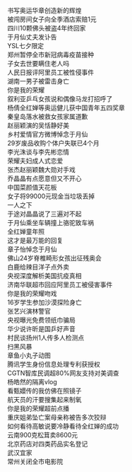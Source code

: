 书写奥运华章创造新的辉煌  
被闯房间女子向全季酒店索赔1元  
四川10颗佛头被盗4年终回家  
于月仙丈夫发讣告  
YSL七夕限定  
郑州暂停全市新冠病毒疫苗接种  
子女去世要瞒住老人吗  
人民日报评阿里员工被性侵事件  
湖南一男子被雷击身亡  
你是我的荣耀  
叙利亚乒乓女孩说和偶像马龙打招呼了  
杨倩全红婵等奥运健儿获中国青年五四奖章  
秦皇岛落水被救女孩家属道歉  
赵丽颖演的吴恬静好美  
乡村爱情官方微博悼念于月仙  
29岁废品收购个体户失联已4个月  
李光洙谈与李先彬恋情  
荣耀夫妇成人式恋爱  
张杰赵丽颖魏大勋对手戏  
乔晶晶有点愿意但又不开心  
中国菜颜值天花板  
女子将99000元现金当垃圾丢掉  
一人之下  
于途对晶晶说了三遍对不起  
于月仙乘坐车辆撞上骆驼致车祸  
全红婵童年照  
这才是最万能的回复  
章子怡悼念于月仙  
佛山24岁脊椎畸形女孩出征残奥会  
白鹿给辣目洋子点外卖  
央视深度解析美国抗疫真相  
济南华联超市回应阿里员工被侵害事件  
你是我的荣耀吻戏  
16岁学生参加沙漠探险身亡  
张艺兴演林警官  
央视曝光免费领纸巾骗局  
华少说许昕是国乒好声音  
村民谈扬州1人传多人检测点  
扫黑风暴  
章鱼小丸子动图  
腾讯学生身份信息处理专利获授权  
CGTN智库民调超80%网友支持对美调查  
杨皓然的隔离vlog  
看甄嬛传的我仿佛在照镜子  
航天员的汗要搜集起来制氧  
你是我的荣耀超前点播  
重庆姐弟坠亡案母亲称被告多次狡辩  
如何看待高敏说要冷静看待全红婵的成功  
云南900克松茸卖8600元  
北京药店对四类药品实名登记  
武汉宜家  
常州关闭全市电影院  
